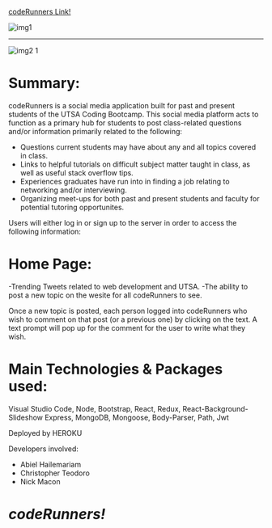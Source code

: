 [codeRunners Link!](https://serene-spire-69791.herokuapp.com)

![img1](https://user-images.githubusercontent.com/55037624/77044499-8b80ca00-698d-11ea-8ced-c450cf9621dd.gif)

______________________________________________________________________________________________________________________________


![img2 1](https://user-images.githubusercontent.com/55037624/77045555-6beaa100-698f-11ea-860a-9b232eceaad4.gif)

# Summary:

codeRunners is a social media application built for past and present students of the UTSA Coding Bootcamp. This social media platform acts to function as a primary hub for students to post class-related questions and/or information primarily related to the following:
  - Questions current students may have about any and all topics covered in class.
  - Links to helpful tutorials on difficult subject matter taught in class, as well as useful stack overflow tips.
  - Experiences graduates have run into in finding a job relating to networking and/or interviewing.
  - Organizing meet-ups for both past and present students and faculty for potential tutoring opportunites.
  
Users will either log in or sign up to the server in order to access the following information:

# Home Page: 
  -Trending Tweets related to web development and UTSA.
  -The ability to post a new topic on the wesite for all codeRunners to see.

Once a new topic is posted, each person logged into codeRunners who wish to comment on that post (or a previous one) by clicking on the text. A text prompt will pop up for the comment for the user to write what they wish. 

# Main Technologies & Packages used:

Visual Studio Code,
Node,
Bootstrap,
React,
Redux,
React-Background-Slideshow
Express,
MongoDB,
Mongoose,
Body-Parser,
Path,
Jwt

Deployed by HEROKU

Developers involved:

- Abiel Hailemariam
- Christopher Teodoro
- Nick Macon


# **_codeRunners!_**

